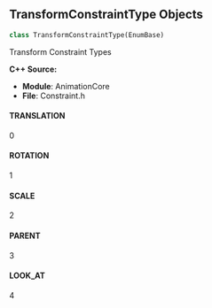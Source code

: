 ## TransformConstraintType Objects

```python
class TransformConstraintType(EnumBase)
```

Transform Constraint Types

**C++ Source:**

- **Module**: AnimationCore
- **File**: Constraint.h

<a id="unreal.TransformConstraintType.TRANSLATION"></a>

#### TRANSLATION

0

<a id="unreal.TransformConstraintType.ROTATION"></a>

#### ROTATION

1

<a id="unreal.TransformConstraintType.SCALE"></a>

#### SCALE

2

<a id="unreal.TransformConstraintType.PARENT"></a>

#### PARENT

3

<a id="unreal.TransformConstraintType.LOOK_AT"></a>

#### LOOK_AT

4

<a id="unreal.EulerRotationOrder"></a>